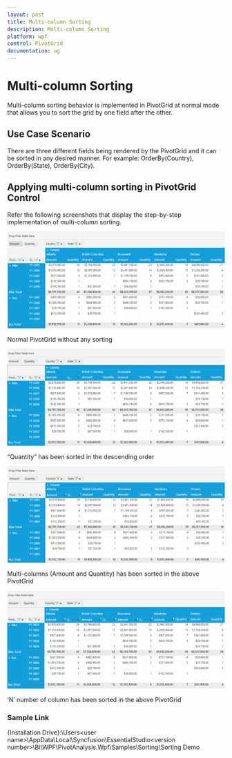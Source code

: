 ```yaml
---
layout: post
title: Multi-column Sorting
description: Multi-column Sorting
platform: wpf
control: PivotGrid
documentation: ug
---
```


# Multi-column Sorting

Multi-column sorting behavior is implemented in PivotGrid at normal mode that allows you to sort the grid by one field after the other.

## Use Case Scenario

There are three different fields being rendered by the PivotGrid and it can be sorted in any desired manner. For example: OrderBy(Country), OrderBy(State), OrderBy(City). 

## Applying multi-column sorting in PivotGrid Control

Refer the following screenshots that display the step-by-step implementation of multi-column sorting.

![D:/Capture18.PNG](Features_images/Features_img63.png)

Normal PivotGrid without any sorting

![D:/Capture19.PNG](Features_images/Features_img64.png)

 “Quantity” has been sorted in the descending order

![D:/Capture20.PNG](Features_images/Features_img65.png)

Multi-columns (Amount and Quantity) has been sorted in the above PivotGrid

![D:/Capture21.PNG](Features_images/Features_img66.png)

 ‘N’ number of column has been sorted in the above PivotGrid

### Sample Link

{Installation Drive}:\Users\<user name>\AppData\Local\Syncfusion\EssentialStudio\<version    number>\BI\WPF\PivotAnalysis.Wpf\Samples\Sorting\Sorting Demo



